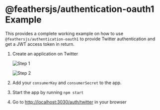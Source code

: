 # @feathersjs/authentication-oauth1 Example

This provides a complete working example on how to use `@feathersjs/authentication-oauth1` to provide Twitter authentication and get a JWT access token in return.

1. Create an application on Twitter
    
    ![Step 1](./img/app-registration-step1.png)
    
    
    ![Step 2](./img/app-registration-step2.png)

2. Add your `consumerKey` and `consumerSecret` to the app.
3. Start the app by running `npm start`
4. Go to [http://localhost:3030/auth/twitter](http://localhost:3030/auth/twitter) in your browser
